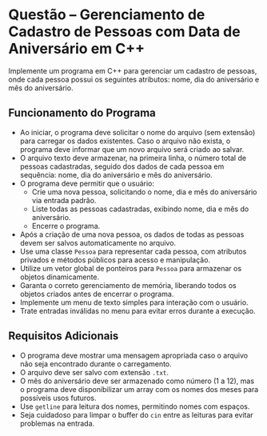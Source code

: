 # Questão – Gerenciamento de Cadastro de Pessoas com Data de Aniversário em C++

Implemente um programa em C++ para gerenciar um cadastro de pessoas, onde cada pessoa possui os seguintes atributos: nome, dia do aniversário e mês do aniversário.

## Funcionamento do Programa

- Ao iniciar, o programa deve solicitar o nome do arquivo (sem extensão) para carregar os dados existentes. Caso o arquivo não exista, o programa deve informar que um novo arquivo será criado ao salvar.
- O arquivo texto deve armazenar, na primeira linha, o número total de pessoas cadastradas, seguido dos dados de cada pessoa em sequência: nome, dia do aniversário e mês do aniversário.
- O programa deve permitir que o usuário:
    - Crie uma nova pessoa, solicitando o nome, dia e mês do aniversário via entrada padrão.
    - Liste todas as pessoas cadastradas, exibindo nome, dia e mês do aniversário.
    - Encerre o programa.
- Após a criação de uma nova pessoa, os dados de todas as pessoas devem ser salvos automaticamente no arquivo.
- Use uma classe `Pessoa` para representar cada pessoa, com atributos privados e métodos públicos para acesso e manipulação.
- Utilize um vetor global de ponteiros para `Pessoa` para armazenar os objetos dinamicamente.
- Garanta o correto gerenciamento de memória, liberando todos os objetos criados antes de encerrar o programa.
- Implemente um menu de texto simples para interação com o usuário.
- Trate entradas inválidas no menu para evitar erros durante a execução.

## Requisitos Adicionais

- O programa deve mostrar uma mensagem apropriada caso o arquivo não seja encontrado durante o carregamento.
- O arquivo deve ser salvo com extensão `.txt`.
- O mês do aniversário deve ser armazenado como número (1 a 12), mas o programa deve disponibilizar um array com os nomes dos meses para possíveis usos futuros.
- Use `getline` para leitura dos nomes, permitindo nomes com espaços.
- Seja cuidadoso para limpar o buffer do `cin` entre as leituras para evitar problemas na entrada.
